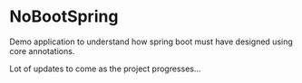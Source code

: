 # NoBootSpring
Demo application to understand how spring boot must have designed using core annotations.

Lot of updates to come as the project progresses...
